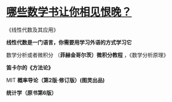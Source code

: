 # [ 哪些数学书让你相见恨晚？](https://www.zhihu.com/question/366915371/answer/1015875465)

《线性代数及其应用》

**线性代数是一门语言，你需要用学习外语的方式学习它**

数学分析或者微积分
（**菲赫金哥尔茨）微积分教程** ，《数学分析原理》

**笛卡尔的《方法论》**



 MIT **概率导论（第2版·修订版）(图灵出品)**



**统计学（原书第6版）**

